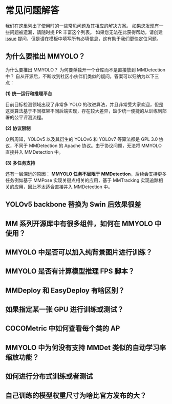 # 常见问题解答

我们在这里列出了使用时的一些常见问题及其相应的解决方案。 如果您发现有一些问题被遗漏，请随时提 PR 丰富这个列表。 如果您无法在此获得帮助，请创建 [issue](https://github.com/open-mmlab/mmyolo/issues/new/choose) 提问，但是请在模板中填写所有必填信息，这有助于我们更快定位问题。

## 为什么要推出 MMYOLO？

为什么要推出 MMYOLO？ 为何要单独开一个仓库而不是直接放到 MMDetection 中？ 自从开源后，不断收到社区小伙伴们类似的疑问，答案可以归纳为以下三点：

**(1) 统一运行和推理平台**

目前目标检测领域出现了非常多 YOLO 的改进算法，并且非常受大家欢迎，但是这类算法基于不同框架不同后端实现，存在较大差异，缺少统一便捷的从训练到部署的公平评测流程。

**(2) 协议限制**

众所周知，YOLOv5 以及其衍生的 YOLOv6 和 YOLOv7 等算法都是 GPL 3.0 协议，不同于 MMDetection 的 Apache 协议。由于协议问题，无法将 MMYOLO 直接并入 MMDetection 中。

**(3) 多任务支持**

还有一层深远的原因： **MMYOLO 任务不局限于 MMDetection**，后续会支持更多任务例如基于 MMPose 实现关键点相关的应用，基于 MMTracking 实现追踪相关的应用，因此不太适合直接并入 MMDetection 中。

## YOLOv5 backbone 替换为 Swin 后效果很差

## MM 系列开源库中有很多组件，如何在 MMYOLO 中使用？

## MMYOLO 中是否可以加入纯背景图片进行训练？

## MMYOLO 是否有计算模型推理 FPS 脚本？

## MMDeploy 和 EasyDeploy 有啥区别？

## 如果指定某一张 GPU 进行训练或测试？

## COCOMetric 中如何查看每个类的 AP

## MMYOLO 中为何没有支持 MMDet 类似的自动学习率缩放功能？

## 如何进行分布式训练或者测试

## 自己训练的模型权重尺寸为啥比官方发布的大？
